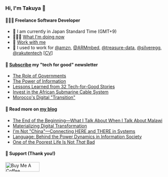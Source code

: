 ### Hi, I'm Takuya 👋

#### 👨🏻‍💻 Freelance Software Developer

- 📍 I am currently in Japan Standard Time (GMT+9)
- 🏃🏻‍♂️ [What I'm doing now](https://takuti.me/now/)
- 🤝 [Work with me](https://takuti.me/services/)
- 🎯 I used to work for [@amzn](https://github.com/amzn), [@ARMmbed](https://github.com/ARMmbed), [@treasure-data](https://github.com/treasure-data), [@silveregg](https://github.com/silveregg), [@rakutentech](https://github.com/rakutentech) [[CV](https://takuti.me/cv)]

#### 💖 [Subscribe](https://ab.takuti.me/subscribe) my "tech for good" newsletter


- [The Role of Governments](https://ab.takuti.me/p/the-role-of-governments)
- [The Power of Information](https://ab.takuti.me/p/the-power-of-information)
- [Lessons Learned from 32 Tech-for-Good Stories](https://ab.takuti.me/p/lessons-learned-from-32-tech-for-good-stories)
- [Invest in the African Submarine Cable System](https://ab.takuti.me/p/invest-in-the-african-submarine-cable-system)
- [Morocco&#39;s Digital &#34;Transition&#34;](https://ab.takuti.me/p/morocco-s-digital-transition)

#### 📝 Read more on [my blog](https://takuti.me/note/)


- [The End of the Beginning—What I Talk About When I Talk About Malawi](https://takuti.me/note/one-year-in-malawi/)
- [Materializing Digital Transformation](https://takuti.me/note/materializing-dx/)
- [I&#39;m Not &#34;China&#34;—Connecting HERE and THERE in Systems](https://takuti.me/note/my-identity-in-malawi/)
- [Language: Behind the Power Dynamics in Information Society](https://takuti.me/note/power-of-language/)
- [One of the Poorest Life Is Not *That* Bad](https://takuti.me/note/malawian-personal-finance/)

#### 🤝 Support (Thank you!)

<a href="https://www.buymeacoffee.com/takuti" target="_blank"><img src="https://cdn.buymeacoffee.com/buttons/v2/default-yellow.png" alt="Buy Me A Coffee" style="height: 30px !important;width: 108px !important;" ></a>
